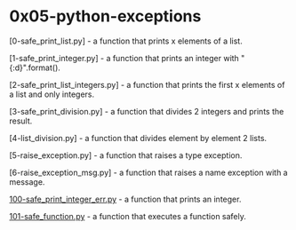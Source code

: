 # 0x05-python-exceptions

[0-safe_print_list.py] - a function that prints x elements of a list.

[1-safe_print_integer.py] - a function that prints an integer with "{:d}".format().

[2-safe_print_list_integers.py] - a function that prints the first x elements of a list and only integers.

[3-safe_print_division.py] - a function that divides 2 integers and prints the result.

[4-list_division.py] - a function that divides element by element 2 lists.

[5-raise_exception.py] - a function that raises a type exception.

[6-raise_exception_msg.py] - a function that raises a name exception with a message.

[100-safe_print_integer_err.py](./100-safe_print_integer_err.py) - a function that prints an integer.

[101-safe_function.py](./101-safe_function.py) - a function that executes a function safely.
